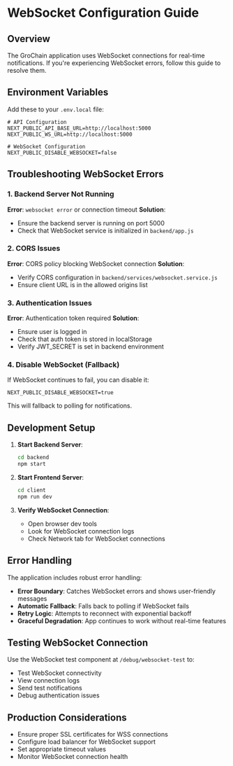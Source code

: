# WebSocket Configuration Guide

## Overview
The GroChain application uses WebSocket connections for real-time notifications. If you're experiencing WebSocket errors, follow this guide to resolve them.

## Environment Variables

Add these to your `.env.local` file:

```env
# API Configuration
NEXT_PUBLIC_API_BASE_URL=http://localhost:5000
NEXT_PUBLIC_WS_URL=http://localhost:5000

# WebSocket Configuration
NEXT_PUBLIC_DISABLE_WEBSOCKET=false
```

## Troubleshooting WebSocket Errors

### 1. Backend Server Not Running
**Error**: `websocket error` or connection timeout
**Solution**: 
- Ensure the backend server is running on port 5000
- Check that WebSocket service is initialized in `backend/app.js`

### 2. CORS Issues
**Error**: CORS policy blocking WebSocket connection
**Solution**:
- Verify CORS configuration in `backend/services/websocket.service.js`
- Ensure client URL is in the allowed origins list

### 3. Authentication Issues
**Error**: Authentication token required
**Solution**:
- Ensure user is logged in
- Check that auth token is stored in localStorage
- Verify JWT_SECRET is set in backend environment

### 4. Disable WebSocket (Fallback)
If WebSocket continues to fail, you can disable it:

```env
NEXT_PUBLIC_DISABLE_WEBSOCKET=true
```

This will fallback to polling for notifications.

## Development Setup

1. **Start Backend Server**:
   ```bash
   cd backend
   npm start
   ```

2. **Start Frontend Server**:
   ```bash
   cd client
   npm run dev
   ```

3. **Verify WebSocket Connection**:
   - Open browser dev tools
   - Look for WebSocket connection logs
   - Check Network tab for WebSocket connections

## Error Handling

The application includes robust error handling:
- **Error Boundary**: Catches WebSocket errors and shows user-friendly messages
- **Automatic Fallback**: Falls back to polling if WebSocket fails
- **Retry Logic**: Attempts to reconnect with exponential backoff
- **Graceful Degradation**: App continues to work without real-time features

## Testing WebSocket Connection

Use the WebSocket test component at `/debug/websocket-test` to:
- Test WebSocket connectivity
- View connection logs
- Send test notifications
- Debug authentication issues

## Production Considerations

- Ensure proper SSL certificates for WSS connections
- Configure load balancer for WebSocket support
- Set appropriate timeout values
- Monitor WebSocket connection health


